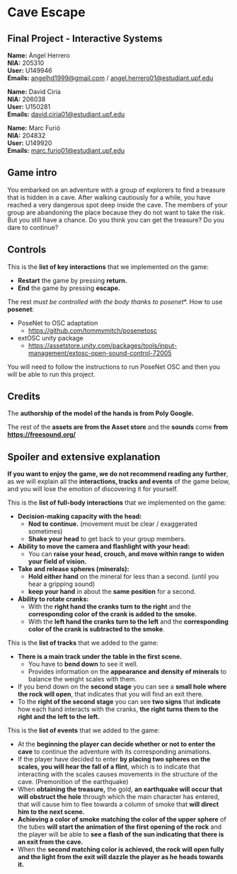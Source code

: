 # Cave Escape
##  Final Project - Interactive Systems<br />

**Name:** Àngel Herrero <br />
**NIA:** 205310<br />
**User:** U149946<br />
**Emails:** angelhd1999@gmail.com / angel.herrero01@estudiant.upf.edu<br />

**Name:** David Ciria <br />
**NIA:** 206038<br />
**User:** U150281<br />
**Emails:** david.ciria01@estudiant.upf.edu<br />

**Name:** Marc Furió <br />
**NIA:** 204832<br />
**User:** U149920<br />
**Emails:** marc.furio01@estudiant.upf.edu<br />

## Game intro
You embarked on an adventure with a group of explorers to find a treasure that is hidden in a cave. After walking cautiously for a while, you have reached a very dangerous spot deep inside the cave. The members of your group are abandoning the place because they do not want to take the risk. But you still have a chance. Do you think you can get the treasure? Do you dare to continue?

## Controls

This is the **list of key interactions** that we implemented on the game:<br />
 * **Restart** the game by pressing **return.**
 * **End** the game by pressing **escape.**
 
The rest **must be controlled* with the body thanks to posenet**.
How to use **posenet**:
* PoseNet to OSC adaptation
  * https://github.com/tommymitch/posenetosc 
* extOSC unity package
  * https://assetstore.unity.com/packages/tools/input-management/extosc-open-sound-control-72005

You will need to follow the instructions to run PoseNet OSC and then you will be able to run this project.

## Credits

The **authorship of the model of the hands is from Poly Google.**

The rest of the **assets are from the Asset store** and the **sounds** come **from https://freesound.org/**

## Spoiler and extensive explanation

**If you want to enjoy the game, we do not recommend reading any further**, as we will explain all the **interactions, tracks and events** of the game below, and you will lose the emotion of discovering it for yourself.

This is the **list of full-body interactions** that we implemented on the game:<br />
* **Decision-making capacity with the head:**
  * **Nod to continue.** (movement must be clear / exaggerated sometimes)
  * **Shake your head** to get back to your group members.
* **Ability to move the camera and flashlight with your head:** 
  * You can **raise your head, crouch, and move within range to widen your field of vision.**
* **Take and release spheres (minerals):** 
  * **Hold either hand** on the mineral for less than a second. (until you hear a gripping sound)
  * **keep your hand** in about the **same position** for a second.
* **Ability to rotate cranks:**
  * With the **right hand the cranks turn to the right** and the **corresponding color of the crank is added to the smoke.**
  * With the **left hand the cranks turn to the left** and the **corresponding color of the crank is subtracted to the smoke**.

This is the **list of tracks** that we added to the game:<br />
* **There is a main track under the table in the first scene.**
  * You have to **bend down** to see it well.
  * Provides information on the **appearance and density of minerals** to balance the weight scales with them.
* If you bend down on the **second stage** you can see a **small hole where the rock will open**, that indicates that you will find an exit there.
* To the **right of the second stage** you can see **two signs** that **indicate** how each hand interacts with the cranks, **the right turns them to the right and the left to the left.**

This is the **list of events** that we added to the game:<br />
* At the **beginning the player can decide whether or not to enter the cave** to continue the adventure with its corresponding animations.
* If the player have decided to enter **by placing two spheres on the scales, you will hear the fall of a flint**, which is to indicate that interacting with the scales causes movements in the structure of the cave. (Premonition of the earthquake)
* When **obtaining the treasure,** the gold, **an earthquake will occur that will obstruct the hole** through which the main character has entered, that will cause him to flee towards a column of smoke that **will direct him to the next scene.**
* **Achieving a color of smoke matching the color of the upper sphere** of the tubes **will start the animation of the first opening of the rock** and the player will be able to **see a flash of the sun indicating that there is an exit from the cave.**
* When the **second matching color is achieved, the rock will open fully and the light from the exit will dazzle the player as he heads towards it.**
